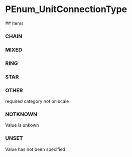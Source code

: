 # PEnum_UnitConnectionType

<!-- end of definition -->## Items

### CHAIN


### MIXED


### RING


### STAR


### OTHER
required category not on scale

### NOTKNOWN
Value is unkown

### UNSET
Value has not been specified
